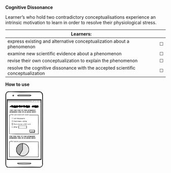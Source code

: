 **Cognitive Dissonance**

Learner’s who hold two contradictory conceptualisations experience an intrinsic motivation to learn in order to resolve their physiological stress.


| Learners:     |   |  
| ------------- | ------------- |
|express existing and alternative conceptualization about a phenomenon|&#9744;| 
|examine new scientific evidence about a phenomenon|&#9744;| 
|revise their own conceptualization to explain the phenomenon|&#9744;| 
|resolve the cognitive dissonance with the accepted scientific conceptualization |&#9744;|

**How to use**

<img src="https://github.com/warwick-bailey-work/lxd-sys/raw/main/md/images/cognitive-dissonance.png" height="240">

<div style="page-break-after: always;"></div>

